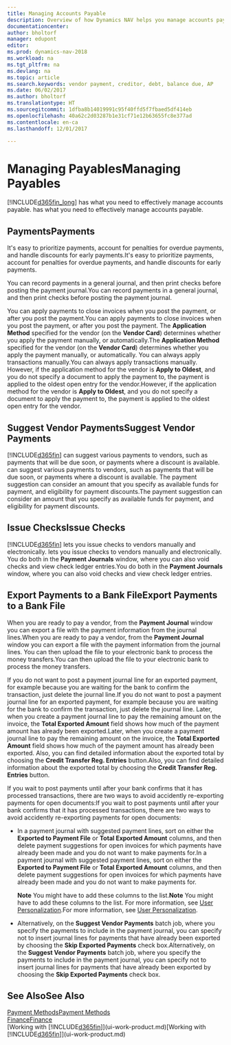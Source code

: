 ```yaml
---
title: Managing Accounts Payable
description: Overview of how Dynamics NAV helps you manage accounts payable (AP), including vendor payments, creditors, debt, and balance due.
documentationcenter: 
author: bholtorf
manager: edupont
editor: 
ms.prod: dynamics-nav-2018
ms.workload: na
ms.tgt_pltfrm: na
ms.devlang: na
ms.topic: article
ms.search.keywords: vendor payment, creditor, debt, balance due, AP
ms.date: 06/02/2017
ms.author: bholtorf
ms.translationtype: HT
ms.sourcegitcommit: 1dfba8b14019991c95f40ffd5f7fbaed5df414eb
ms.openlocfilehash: 40a62c2d03287b1e31cf71e12b63655fc8e377ad
ms.contentlocale: en-ca
ms.lasthandoff: 12/01/2017

---
```

# <a name="managing-payables"></a><span data-ttu-id="1253a-103">Managing Payables</span><span class="sxs-lookup"><span data-stu-id="1253a-103">Managing Payables</span></span>
[!INCLUDE[d365fin_long](includes/d365fin_long_md.md)]<span data-ttu-id="1253a-104"> has what you need to effectively manage accounts payable.</span><span class="sxs-lookup"><span data-stu-id="1253a-104"> has what you need to effectively manage accounts payable.</span></span>  

## <a name="payments"></a><span data-ttu-id="1253a-105">Payments</span><span class="sxs-lookup"><span data-stu-id="1253a-105">Payments</span></span>
<span data-ttu-id="1253a-106">It's easy to prioritize payments, account for penalties for overdue payments, and handle discounts for early payments.</span><span class="sxs-lookup"><span data-stu-id="1253a-106">It's easy to prioritize payments, account for penalties for overdue payments, and handle discounts for early payments.</span></span>

<span data-ttu-id="1253a-107">You can record payments in a general journal, and then print checks before posting the payment journal.</span><span class="sxs-lookup"><span data-stu-id="1253a-107">You can record payments in a general journal, and then print checks before posting the payment journal.</span></span>

<span data-ttu-id="1253a-108">You can apply payments to close invoices when you post the payment, or after you post the payment.</span><span class="sxs-lookup"><span data-stu-id="1253a-108">You can apply payments to close invoices when you post the payment, or after you post the payment.</span></span> <span data-ttu-id="1253a-109">The **Application Method** specified for the vendor (on the **Vendor Card**) determines whether you apply the payment manually, or automatically.</span><span class="sxs-lookup"><span data-stu-id="1253a-109">The **Application Method** specified for the vendor (on the **Vendor Card**) determines whether you apply the payment manually, or automatically.</span></span> <span data-ttu-id="1253a-110">You can always apply transactions manually.</span><span class="sxs-lookup"><span data-stu-id="1253a-110">You can always apply transactions manually.</span></span> <span data-ttu-id="1253a-111">However, if the application method for the vendor is **Apply to Oldest**, and you do not specify a document to apply the payment to, the payment is applied to the oldest open entry for the vendor.</span><span class="sxs-lookup"><span data-stu-id="1253a-111">However, if the application method for the vendor is **Apply to Oldest**, and you do not specify a document to apply the payment to, the payment is applied to the oldest open entry for the vendor.</span></span>

## <a name="suggest-vendor-payments"></a><span data-ttu-id="1253a-112">Suggest Vendor Payments</span><span class="sxs-lookup"><span data-stu-id="1253a-112">Suggest Vendor Payments</span></span>
[!INCLUDE[d365fin](includes/d365fin_md.md)]<span data-ttu-id="1253a-113"> can suggest various payments to vendors, such as payments that will be due soon, or payments where a discount is available.</span><span class="sxs-lookup"><span data-stu-id="1253a-113"> can suggest various payments to vendors, such as payments that will be due soon, or payments where a discount is available.</span></span> <span data-ttu-id="1253a-114">The payment suggestion can consider an amount that you specify as available funds for payment, and eligibility for payment discounts.</span><span class="sxs-lookup"><span data-stu-id="1253a-114">The payment suggestion can consider an amount that you specify as available funds for payment, and eligibility for payment discounts.</span></span>

## <a name="issue-checks"></a><span data-ttu-id="1253a-115">Issue Checks</span><span class="sxs-lookup"><span data-stu-id="1253a-115">Issue Checks</span></span>
[!INCLUDE[d365fin](includes/d365fin_md.md)]<span data-ttu-id="1253a-116"> lets you issue checks to vendors manually and electronically.</span><span class="sxs-lookup"><span data-stu-id="1253a-116"> lets you issue checks to vendors manually and electronically.</span></span> <span data-ttu-id="1253a-117">You do both in the **Payment Journals** window, where you can also void checks and view check ledger entries.</span><span class="sxs-lookup"><span data-stu-id="1253a-117">You do both in the **Payment Journals** window, where you can also void checks and view check ledger entries.</span></span>

## <a name="export-payments-to-a-bank-file"></a><span data-ttu-id="1253a-118">Export Payments to a Bank File</span><span class="sxs-lookup"><span data-stu-id="1253a-118">Export Payments to a Bank File</span></span>
<span data-ttu-id="1253a-119">When you are ready to pay a vendor, from the **Payment Journal** window you can export a file with the payment information from the journal lines.</span><span class="sxs-lookup"><span data-stu-id="1253a-119">When you are ready to pay a vendor, from the **Payment Journal** window you can export a file with the payment information from the journal lines.</span></span> <span data-ttu-id="1253a-120">You can then upload the file to your electronic bank to process the money transfers.</span><span class="sxs-lookup"><span data-stu-id="1253a-120">You can then upload the file to your electronic bank to process the money transfers.</span></span>

<span data-ttu-id="1253a-121">If you do not want to post a payment journal line for an exported payment, for example because you are waiting for the bank to confirm the transaction, just delete the journal line.</span><span class="sxs-lookup"><span data-stu-id="1253a-121">If you do not want to post a payment journal line for an exported payment, for example because you are waiting for the bank to confirm the transaction, just delete the journal line.</span></span> <span data-ttu-id="1253a-122">Later, when you create a payment journal line to pay the remaining amount on the invoice, the **Total Exported Amount** field shows how much of the payment amount has already been exported.</span><span class="sxs-lookup"><span data-stu-id="1253a-122">Later, when you create a payment journal line to pay the remaining amount on the invoice, the **Total Exported Amount** field shows how much of the payment amount has already been exported.</span></span> <span data-ttu-id="1253a-123">Also, you can find detailed information about the exported total by choosing the **Credit Transfer Reg. Entries** button.</span><span class="sxs-lookup"><span data-stu-id="1253a-123">Also, you can find detailed information about the exported total by choosing the **Credit Transfer Reg. Entries** button.</span></span>

<span data-ttu-id="1253a-124">If you wait to post payments until after your bank confirms that it has processed transactions, there are two ways to avoid accidently re-exporting payments for open documents:</span><span class="sxs-lookup"><span data-stu-id="1253a-124">If you wait to post payments until after your bank confirms that it has processed transactions, there are two ways to avoid accidently re-exporting payments for open documents:</span></span>  

* <span data-ttu-id="1253a-125">In a payment journal with suggested payment lines, sort on either the **Exported to Payment File** or **Total Exported Amount** columns, and then delete payment suggestions for open invoices for which payments have already been made and you do not want to make payments for.</span><span class="sxs-lookup"><span data-stu-id="1253a-125">In a payment journal with suggested payment lines, sort on either the **Exported to Payment File** or **Total Exported Amount** columns, and then delete payment suggestions for open invoices for which payments have already been made and you do not want to make payments for.</span></span>

    <span data-ttu-id="1253a-126">**Note** You might have to add these columns to the list.</span><span class="sxs-lookup"><span data-stu-id="1253a-126">**Note** You might have to add these columns to the list.</span></span> <span data-ttu-id="1253a-127">For more information, see [User Personalization](ui-user-personalization.md).</span><span class="sxs-lookup"><span data-stu-id="1253a-127">For more information, see [User Personalization](ui-user-personalization.md).</span></span>  
* <span data-ttu-id="1253a-128">Alternatively, on the **Suggest Vendor Payments** batch job, where you specify the payments to include in the payment journal, you can specify not to insert journal lines for payments that have already been exported by choosing the **Skip Exported Payments** check box.</span><span class="sxs-lookup"><span data-stu-id="1253a-128">Alternatively, on the **Suggest Vendor Payments** batch job, where you specify the payments to include in the payment journal, you can specify not to insert journal lines for payments that have already been exported by choosing the **Skip Exported Payments** check box.</span></span>

## <a name="see-also"></a><span data-ttu-id="1253a-129">See Also</span><span class="sxs-lookup"><span data-stu-id="1253a-129">See Also</span></span>
[<span data-ttu-id="1253a-130">Payment Methods</span><span class="sxs-lookup"><span data-stu-id="1253a-130">Payment Methods</span></span>](finance-payment-methods.md)  
[<span data-ttu-id="1253a-131">Finance</span><span class="sxs-lookup"><span data-stu-id="1253a-131">Finance</span></span>](finance.md)  
<span data-ttu-id="1253a-132">[Working with [!INCLUDE[d365fin](includes/d365fin_md.md)]](ui-work-product.md)</span><span class="sxs-lookup"><span data-stu-id="1253a-132">[Working with [!INCLUDE[d365fin](includes/d365fin_md.md)]](ui-work-product.md)</span></span>

